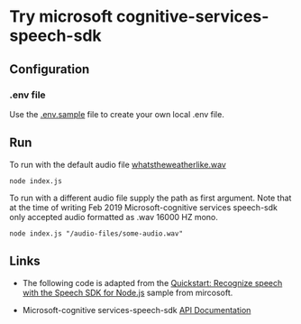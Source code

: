 
# Try microsoft cognitive-services-speech-sdk

##  Configuration

### .env file

Use the [.env.sample](.env.sample) file to create your own local .env file.


## Run
To run with the default audio file [whatstheweatherlike.wav](whatstheweatherlike.wav)
```
node index.js
```

To run with a different audio file supply the path as first argument.  Note that at the time of writing Feb 2019 Microsoft-cognitive services speech-sdk only accepted audio formatted as .wav 16000 HZ mono.
```
node index.js "/audio-files/some-audio.wav"
```

## Links
- The following code is adapted from the [Quickstart: Recognize speech with the Speech SDK for Node.js](https://docs.microsoft.com/en-us/azure/cognitive-services/speech-service/quickstart-js-node) sample from mircosoft.


- Microsoft-cognitive services-speech-sdk 
[API Documentation](
https://docs.microsoft.com/en-us/javascript/api/overview/azure/speech-service?view=azure-node-latest)

